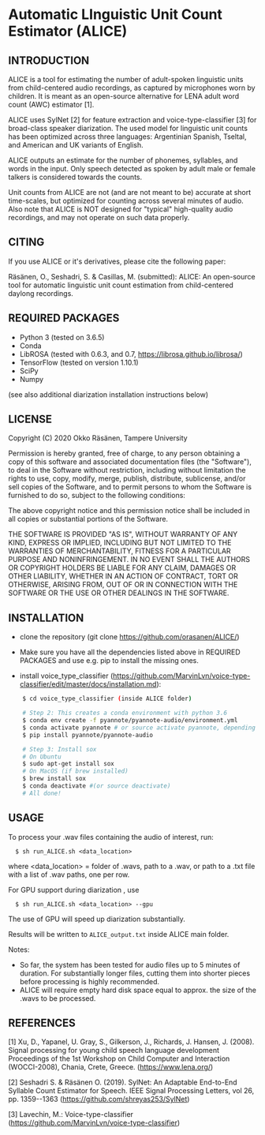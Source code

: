 # Automatic LInguistic Unit Count Estimator (ALICE)

INTRODUCTION
-------------------

ALICE is a tool for estimating the number of adult-spoken linguistic units from child-centered audio
recordings, as captured by microphones worn by children. It is meant as an open-source alternative
for LENA <tm> adult word count (AWC) estimator [1].

ALICE uses SylNet [2] for feature extraction and voice-type-classifier [3] for broad-class speaker
diarization. The used model for linguistic unit counts has been optimized across three languages:
Argentinian Spanish, Tseltal, and American and UK variants of English.

ALICE outputs an estimate for the number of phonemes, syllables, and words in the input. Only
speech detected as spoken by adult male or female talkers is considered towards the counts.

Unit counts from ALICE are not (and are not meant to be) accurate at short time-scales,
but optimized for counting across several minutes of audio. Also note that ALICE is NOT
designed for "typical" high-quality audio recordings, and may
not operate on such data properly.


CITING
-------------------

If you use ALICE or it's derivatives, please cite the following paper:

Räsänen, O., Seshadri, S. & Casillas, M. (submitted): ALICE: An open-source tool
for automatic linguistic unit count estimation from child-centered daylong recordings.


REQUIRED PACKAGES
-------------------
- Python 3 (tested on 3.6.5)
- Conda
- LibROSA (tested with 0.6.3, and 0.7, https://librosa.github.io/librosa/)
- TensorFlow (tested on version 1.10.1)
- SciPy
- Numpy

(see also additional diarization installation instructions below)


LICENSE
-------------------
Copyright (C) 2020 Okko Räsänen, Tampere University

Permission is hereby granted, free of charge, to any person obtaining a copy of this software and associated documentation files (the "Software"), to deal in the Software without restriction, including without limitation the rights to use, copy, modify, merge, publish, distribute, sublicense, and/or sell copies of the Software, and to permit persons to whom the Software is furnished to do so, subject to the following conditions:

The above copyright notice and this permission notice shall be included in all copies or substantial portions of the Software.

THE SOFTWARE IS PROVIDED "AS IS", WITHOUT WARRANTY OF ANY KIND, EXPRESS OR IMPLIED, INCLUDING BUT NOT LIMITED TO THE WARRANTIES OF MERCHANTABILITY, FITNESS FOR A PARTICULAR PURPOSE AND NONINFRINGEMENT. IN NO EVENT SHALL THE AUTHORS OR COPYRIGHT HOLDERS BE LIABLE FOR ANY CLAIM, DAMAGES OR OTHER LIABILITY, WHETHER IN AN ACTION OF CONTRACT, TORT OR OTHERWISE, ARISING FROM, OUT OF OR IN CONNECTION WITH THE SOFTWARE OR THE USE OR OTHER DEALINGS IN THE SOFTWARE.


INSTALLATION
-------------------
- clone the repository (git clone https://github.com/orasanen/ALICE/)

- Make sure you have all the dependencies listed above in REQUIRED PACKAGES and use
  e.g. pip to install the missing ones.

- install voice_type_classifier (https://github.com/MarvinLvn/voice-type-classifier/edit/master/docs/installation.md):
```bash
    $ cd voice_type_classifier (inside ALICE folder)

    # Step 2: This creates a conda environment with python 3.6
    $ conda env create -f pyannote/pyannote-audio/environment.yml
    $ conda activate pyannote # or source activate pyannote, depending on your config
    $ pip install pyannote/pyannote-audio

    # Step 3: Install sox
    # On Ubuntu
    $ sudo apt-get install sox
    # On MacOS (if brew installed)
    $ brew install sox
    $ conda deactivate #(or source deactivate)
    # All done!
```

USAGE
-------------------
To process your .wav files containing the audio of interest, run:
```
  $ sh run_ALICE.sh <data_location>
```
  where <data_location> = folder of .wavs, path to a .wav, or path to a .txt file
  with a list of .wav paths, one per row.

  For GPU support during diarization , use
```
  $ sh run_ALICE.sh <data_location> --gpu
```

The use of GPU will speed up diarization substantially.

Results will be written to `ALICE_output.txt` inside ALICE main folder.

Notes:

- So far, the system has been tested for audio files up to 5 minutes of duration.
  For substantially longer files, cutting them into shorter pieces before
  processing is highly recommended.
- ALICE will require empty hard disk space equal to approx. the size of the .wavs
  to be processed.


REFERENCES
-------------------

[1] Xu, D., Yapanel, U. Gray, S., Gilkerson, J., Richards, J. Hansen, J. (2008).
    Signal processing for young child speech language development
    Proceedings of the 1st Workshop on Child Computer and Interaction (WOCCI-2008), Chania, Crete, Greece.
    (https://www.lena.org/)

[2] Seshadri S. & Räsänen O. (2019). SylNet: An Adaptable End-to-End Syllable Count Estimator for Speech.
    IEEE Signal Processing Letters, vol 26, pp. 1359--1363  (https://github.com/shreyas253/SylNet)

[3] Lavechin, M.: Voice-type-classifier (https://github.com/MarvinLvn/voice-type-classifier)
